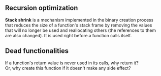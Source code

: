 ## Recursion optimization
**Stack shrink** is a mechanism implemented in the binary creation process that
reduces the size of a function's stack frame by removing the values that will no longer be used
and reallocating others (the references to them are also changed).
It is used right before a function calls itself.

## Dead functionalities
If a function's return value is never used in its calls, why return it?  
Or, why create this function if it doesn't make any side effect?
